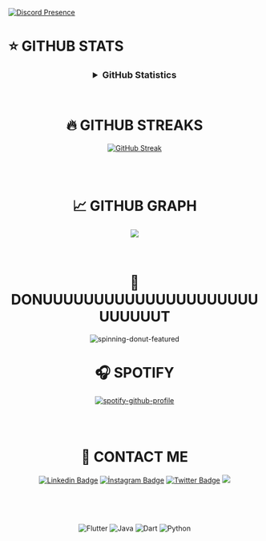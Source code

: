 


[![Discord Presence](https://lanyard.cnrad.dev/api/144541504852066304
                            )](https://discord.com/users/144541504852066304)



# ⭐ GITHUB STATS
<details align="center">
  <summary style="font-weight: bold; font-size: 18px">GitHub Statistics</summary>
<img src="https://github-readme-stats.vercel.app/api?username=kebabrock&show_icons=true&theme=dracula" width="%100" height="150px" alt="stats" />
<img src="https://github-readme-stats.vercel.app/api/top-langs/?username=kebabrock0&layout=compact&theme=dracula" width="%100" height="150px" alt="stats" />
<img src="https://github-profile-trophy.vercel.app/?username=kebabrock0&theme=onedark" width="%100" height="150px" alt="stats" />

</details>

<br/>
<br/>



<div align = "center">

	
	
# 🔥 GITHUB STREAKS
	
[![GitHub Streak](https://github-readme-streak-stats.herokuapp.com/?user=Kebabrock0&theme=elegant)](https://git.io/streak-stats)


<br/>
<br/>


# 📈 GITHUB GRAPH

<div  align="center"> <img src="https://activity-graph.herokuapp.com/graph?username=Kebabrock0&theme=elegant" /></div>

<br/> 
<br/>

# 🍩 DONUUUUUUUUUUUUUUUUUUUUUUUUUUUT

![spinning-donut-featured](https://user-images.githubusercontent.com/97029034/147956278-10493ad0-caae-4260-8eb1-7204e5459278.gif)
	
# 🎧 SPOTIFY
	
[![spotify-github-profile](https://spotify-github-profile.vercel.app/api/view?uid=diy4367nwpr70x19t5q70kcfx&cover_image=true&theme=novatorem&bar_color=53b14f&bar_color_cover=false)](https://github.com/kittinan/spotify-github-profile)
	
<br/> 
<br/>

# 📓 CONTACT ME 
	

[![Linkedin Badge](https://img.shields.io/badge/Linkedin-Follow-blue?style=for-the-badge&logo=linkedin)](https://www.linkedin.com/in/rashitkebabrock/) 
[![İnstagram Badge](https://img.shields.io/badge/Instagram-Follow-orange?style=for-the-badge&logo=instagram)](https://www.instagram.com/rashitbu/)
[![Twitter Badge](https://img.shields.io/badge/Twitter-Follow-blue?style=for-the-badge&logo=twitter)](https://www.twitter.com/rashitbu/)
![](https://komarev.com/ghpvc/?username=kebabrock0&color=blue)

<br>
<br>
<br>

![Flutter](https://img.shields.io/badge/flutter-%230175C2.svg?style=for-the-badge&logo=flutter&logoColor=white)
![Java](https://img.shields.io/badge/java-%23ED8B00.svg?style=for-the-badge&logo=java&logoColor=white)
![Dart](https://img.shields.io/badge/dart-%230175C2.svg?style=for-the-badge&logo=dart&logoColor=white)
![Python](https://img.shields.io/badge/python-3670A0?style=for-the-badge&logo=python&logoColor=ffdd54)
	
	
	
	
	
<div/>
